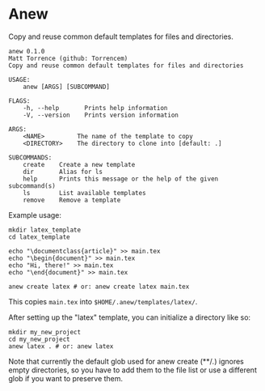 # Anew

Copy and reuse common default templates for files and directories.

    anew 0.1.0
    Matt Torrence (github: Torrencem)
    Copy and reuse common default templates for files and directories

    USAGE:
        anew [ARGS] [SUBCOMMAND]

    FLAGS:
        -h, --help       Prints help information
        -V, --version    Prints version information

    ARGS:
        <NAME>         The name of the template to copy
        <DIRECTORY>    The directory to clone into [default: .]

    SUBCOMMANDS:
        create    Create a new template
        dir       Alias for ls
        help      Prints this message or the help of the given subcommand(s)
        ls        List available templates
        remove    Remove a template

Example usage:

    mkdir latex_template
    cd latex_template

    echo "\documentclass{article}" >> main.tex
    echo "\begin{document}" >> main.tex
    echo "Hi, there!" >> main.tex
    echo "\end{document}" >> main.tex

    anew create latex # or: anew create latex main.tex

This copies `main.tex` into `$HOME/.anew/templates/latex/`.

After setting up the "latex" template, you can initialize a directory like so:

    mkdir my_new_project
    cd my_new_project
    anew latex . # or: anew latex

Note that currently the default glob used for anew create (**/*.*) ignores empty directories, so you have to add them to the file list or use a different glob if you want to preserve them.
